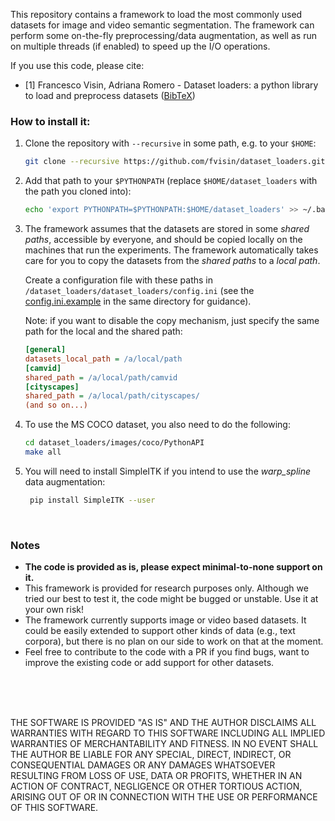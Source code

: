 This repository contains a framework to load the most commonly used datasets
for image and video semantic segmentation. The framework can perform some
on-the-fly preprocessing/data augmentation, as well as run on multiple threads
(if enabled) to speed up the I/O operations.

If you use this code, please cite:
* \[1\] Francesco Visin, Adriana Romero - Dataset loaders: a python library to
    load and preprocess datasets ([BibTeX](
        https://gist.github.com/fvisin/7104500ae8b33c3b65798d5d2707ce6c#file-dataset_loaders-bib))

### How to install it:
1. Clone the repository with `--recursive` in some path, e.g. to your `$HOME`:

   ```sh
   git clone --recursive https://github.com/fvisin/dataset_loaders.git "$HOME/dataset_loaders"
   ```

2. Add that path to your `$PYTHONPATH` (replace `$HOME/dataset_loaders` with
   the path you cloned into):

   ```sh
   echo 'export PYTHONPATH=$PYTHONPATH:$HOME/dataset_loaders' >> ~/.bashrc
   ```

3. The framework assumes that the datasets are stored in some *shared paths*,
   accessible by everyone, and should be copied locally on the machines that
   run the experiments. The framework automatically takes care for you to copy
   the datasets from the *shared paths* to a *local path*. 

   Create a configuration file with these paths in 
   `/dataset_loaders/dataset_loaders/config.ini` (see the 
   [config.ini.example](dataset_loaders/config.ini.example) in the same 
   directory for guidance).

   Note: if you want to disable the copy mechanism, just specify the same path 
   for the local and the shared path:

   ```ini
   [general]
   datasets_local_path = /a/local/path
   [camvid]
   shared_path = /a/local/path/camvid
   [cityscapes]
   shared_path = /a/local/path/cityscapes/
   (and so on...)
   ```


4. To use the MS COCO dataset, you also need to do the following:

   ```sh
   cd dataset_loaders/images/coco/PythonAPI
   make all
   ```
4. You will need to install SimpleITK if you intend to use the *warp_spline*
   data augmentation:

   ```sh
    pip install SimpleITK --user  
   ```
</br>

### Notes
* **The code is provided as is, please expect minimal-to-none support on it.**
* This framework is provided for research purposes only. Although we tried our 
  best to test it, the code might be bugged or unstable. Use it at your own
  risk!
* The framework currently supports image or video based datasets. It could be 
  easily extended to support other kinds of data (e.g., text corpora), but
  there is no plan on our side to work on that at the moment.
* Feel free to contribute to the code with a PR if you find bugs, want to
  improve the existing code or add support for other datasets.

 
</br>
</br>
</br>

THE SOFTWARE IS PROVIDED "AS IS" AND THE AUTHOR DISCLAIMS ALL WARRANTIES WITH
REGARD TO THIS SOFTWARE INCLUDING ALL IMPLIED WARRANTIES OF MERCHANTABILITY
AND FITNESS. IN NO EVENT SHALL THE AUTHOR BE LIABLE FOR ANY SPECIAL, DIRECT,
INDIRECT, OR CONSEQUENTIAL DAMAGES OR ANY DAMAGES WHATSOEVER RESULTING FROM
LOSS OF USE, DATA OR PROFITS, WHETHER IN AN ACTION OF CONTRACT, NEGLIGENCE
OR OTHER TORTIOUS ACTION, ARISING OUT OF OR IN CONNECTION WITH THE USE OR
PERFORMANCE OF THIS SOFTWARE.
